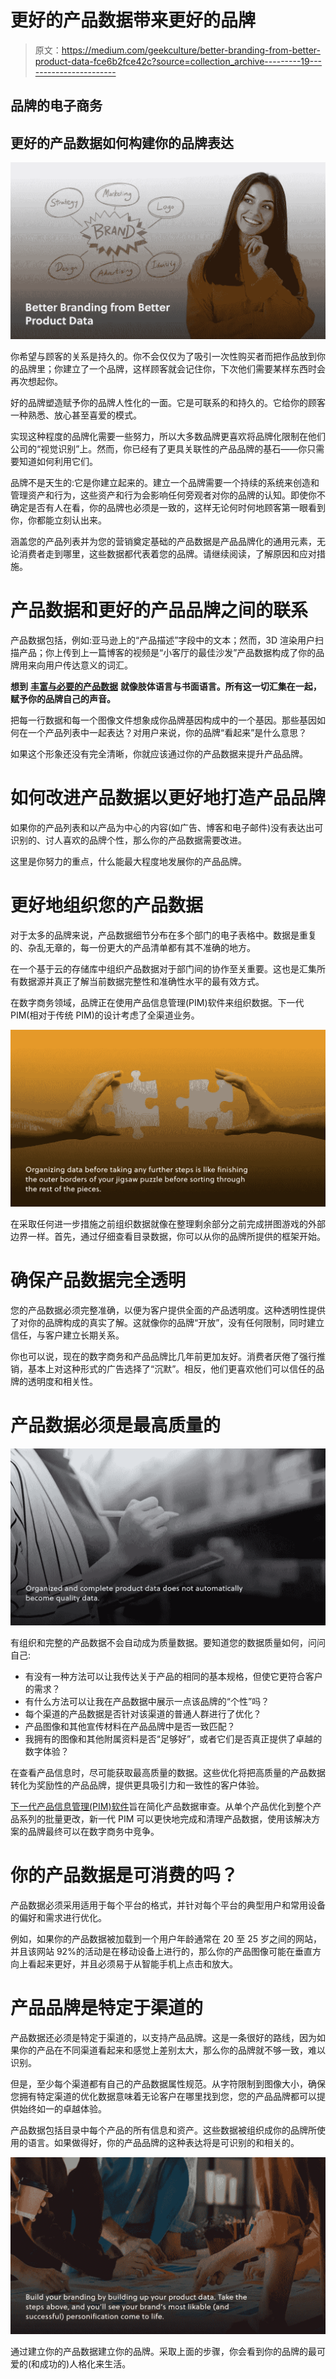 # 更好的产品数据带来更好的品牌

> 原文：<https://medium.com/geekculture/better-branding-from-better-product-data-fce6b2fce42c?source=collection_archive---------19----------------------->

## 品牌的电子商务

## 更好的产品数据如何构建你的品牌表达

![](img/db7c4ceeeee04820d3867fab047dea3d.png)

你希望与顾客的关系是持久的。你不会仅仅为了吸引一次性购买者而把作品放到你的品牌里；你建立了一个品牌，这样顾客就会记住你，下次他们需要某样东西时会再次想起你。

好的品牌塑造赋予你的品牌人性化的一面。它是可联系的和持久的。它给你的顾客一种熟悉、放心甚至喜爱的模式。

实现这种程度的品牌化需要一些努力，所以大多数品牌更喜欢将品牌化限制在他们公司的“视觉识别”上。然而，你已经有了更具关联性的产品品牌的基石——你只需要知道如何利用它们。

品牌不是天生的:它是你建立起来的。建立一个品牌需要一个持续的系统来创造和管理资产和行为，这些资产和行为会影响任何旁观者对你的品牌的认知。即使你不确定是否有人在看，你的品牌也必须是一致的，这样无论何时何地顾客第一眼看到你，你都能立刻认出来。

涵盖您的产品列表并为您的营销奠定基础的产品数据是产品品牌化的通用元素，无论消费者走到哪里，这些数据都代表着您的品牌。请继续阅读，了解原因和应对措施。

# 产品数据和更好的产品品牌之间的联系

产品数据包括，例如:亚马逊上的“产品描述”字段中的文本；然而，3D 渲染用户扫描产品；你上传到上一篇博客的视频是“小客厅的最佳沙发”产品数据构成了你的品牌用来向用户传达意义的词汇。

**想到** [**丰富与必要的产品数据**](https://www.amberengine.com/blog-content/essential-vs-enriched-product-data) **就像肢体语言与书面语言。所有这一切汇集在一起，赋予你的品牌自己的声音。**

把每一行数据和每一个图像文件想象成你品牌基因构成中的一个基因。那些基因如何在一个产品列表中一起表达？对用户来说，你的品牌“看起来”是什么意思？

如果这个形象还没有完全清晰，你就应该通过你的产品数据来提升产品品牌。

# 如何改进产品数据以更好地打造产品品牌

如果你的产品列表和以产品为中心的内容(如广告、博客和电子邮件)没有表达出可识别的、讨人喜欢的品牌个性，那么你的产品数据需要改进。

这里是你努力的重点，什么能最大程度地发展你的产品品牌。

# 更好地组织您的产品数据

对于太多的品牌来说，产品数据细节分布在多个部门的电子表格中。数据是重复的、杂乱无章的，每一份更大的产品清单都有其不准确的地方。

在一个基于云的存储库中组织产品数据对于部门间的协作至关重要。这也是汇集所有数据源并真正了解当前数据完整性和准确性水平的最有效方式。

在数字商务领域，品牌正在使用产品信息管理(PIM)软件来组织数据。下一代 PIM(相对于传统 PIM)的设计考虑了全渠道业务。

![](img/ad5f072b90530cb8c54c252ae8fa448a.png)

在采取任何进一步措施之前组织数据就像在整理剩余部分之前完成拼图游戏的外部边界一样。首先，通过仔细查看目录数据，你可以从你的品牌所提供的框架开始。

# 确保产品数据完全透明

您的产品数据必须完整准确，以便为客户提供全面的产品透明度。这种透明性提供了对你的品牌构成的真实了解。这就像你的品牌“开放”，没有任何限制，同时建立信任，与客户建立长期关系。

你也可以说，现在的数字商务和产品品牌比几年前更加友好。消费者厌倦了强行推销，基本上对这种形式的广告选择了“沉默”。相反，他们更喜欢他们可以信任的品牌的透明度和相关性。

# 产品数据必须是最高质量的

![](img/5b5a972147aedd36f2db456a7e515fcf.png)

有组织和完整的产品数据不会自动成为质量数据。要知道您的数据质量如何，问问自己:

*   有没有一种方法可以让我传达关于产品的相同的基本规格，但使它更符合客户的需求？
*   有什么方法可以让我在产品数据中展示一点该品牌的“个性”吗？
*   每个渠道的产品数据是否针对该渠道的普通人群进行了优化？
*   产品图像和其他宣传材料在产品品牌中是否一致匹配？
*   我拥有的图像和其他附属资料是否“足够好”，或者它们是否真正提供了卓越的数字体验？

在查看产品信息时，尽可能获取最高质量的数据。这些优化将把高质量的产品数据转化为奖励性的产品品牌，提供更具吸引力和一致性的客户体验。

[下一代产品信息管理(PIM)软件](https://www.amberengine.com/blog-content/antiquated-pims-vs-the-next-gen-pim)旨在简化产品数据审查。从单个产品优化到整个产品系列的批量更改，新一代 PIM 可以更快地完成和清理产品数据，使用该解决方案的品牌最终可以在数字商务中竞争。

# 你的产品数据是可消费的吗？

产品数据必须采用适用于每个平台的格式，并针对每个平台的典型用户和常用设备的偏好和需求进行优化。

例如，如果你的产品数据被加载到一个用户年龄通常在 20 至 25 岁之间的网站，并且该网站 92%的活动是在移动设备上进行的，那么你的产品图像可能在垂直方向上看起来更好，并且必须易于从智能手机上点击和放大。

# 产品品牌是特定于渠道的

产品数据还必须是特定于渠道的，以支持产品品牌。这是一条很好的路线，因为如果你的产品在不同渠道看起来和感觉上差别太大，那么你的品牌就不够一致，难以识别。

但是，至少每个渠道都有自己的产品数据属性规范。从字符限制到图像大小，确保您拥有特定渠道的优化数据意味着无论客户在哪里找到您，您的产品品牌都可以提供始终如一的卓越体验。

产品数据包括目录中每个产品的所有信息和资产。这些数据被组织成你的品牌所使用的语言。如果做得好，你的产品品牌的这种表达将是可识别的和相关的。

![](img/1c61a6215a164771dd9c93726143fa1e.png)

通过建立你的产品数据建立你的品牌。采取上面的步骤，你会看到你的品牌的最可爱的(和成功的)人格化来生活。